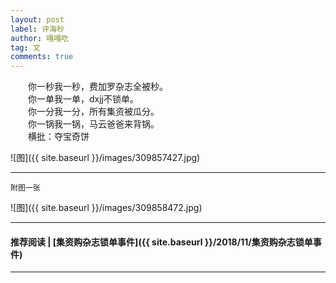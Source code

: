 ```yaml
---
layout: post
label: 评海秒
author: 嘎嘎吃
tag: 文
comments: true
---
```


　　你一秒我一秒，费加罗杂志全被秒。  
　　你一单我一单，dxjj不锁单。  
　　你一分我一分，所有集资被瓜分。  
　　你一锅我一锅，马云爸爸来背锅。  
　　横批：夺宝奇饼

![图]({{ site.baseurl }}/images/309857427.jpg)

---

    附图一张

![图]({{ site.baseurl }}/images/309858472.jpg)



---
#### 推荐阅读 | [集资购杂志锁单事件]({{ site.baseurl }}/2018/11/集资购杂志锁单事件)
---